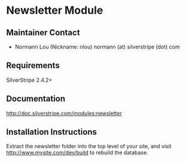 # Newsletter Module

## Maintainer Contact

 * Normann Lou (Nickname: nlou)
   normann (at) silverstripe (dot) com

## Requirements

SilverStripe 2.4.2+

## Documentation

http://doc.silverstripe.com/modules:newsletter

## Installation Instructions

Extract the newsletter folder into the top level of your site, and visit
http://www.mysite.com/dev/build to rebuild the database.

